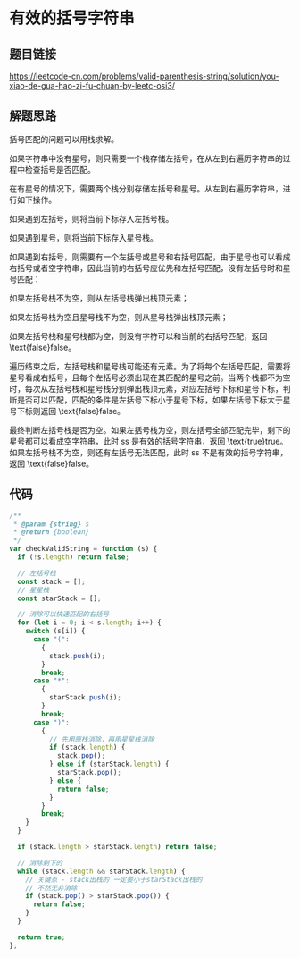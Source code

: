 # 有效的括号字符串

## 题目链接

https://leetcode-cn.com/problems/valid-parenthesis-string/solution/you-xiao-de-gua-hao-zi-fu-chuan-by-leetc-osi3/

## 解题思路

括号匹配的问题可以用栈求解。

如果字符串中没有星号，则只需要一个栈存储左括号，在从左到右遍历字符串的过程中检查括号是否匹配。

在有星号的情况下，需要两个栈分别存储左括号和星号。从左到右遍历字符串，进行如下操作。

如果遇到左括号，则将当前下标存入左括号栈。

如果遇到星号，则将当前下标存入星号栈。

如果遇到右括号，则需要有一个左括号或星号和右括号匹配，由于星号也可以看成右括号或者空字符串，因此当前的右括号应优先和左括号匹配，没有左括号时和星号匹配：

如果左括号栈不为空，则从左括号栈弹出栈顶元素；

如果左括号栈为空且星号栈不为空，则从星号栈弹出栈顶元素；

如果左括号栈和星号栈都为空，则没有字符可以和当前的右括号匹配，返回 \text{false}false。

遍历结束之后，左括号栈和星号栈可能还有元素。为了将每个左括号匹配，需要将星号看成右括号，且每个左括号必须出现在其匹配的星号之前。当两个栈都不为空时，每次从左括号栈和星号栈分别弹出栈顶元素，对应左括号下标和星号下标，判断是否可以匹配，匹配的条件是左括号下标小于星号下标，如果左括号下标大于星号下标则返回 \text{false}false。

最终判断左括号栈是否为空。如果左括号栈为空，则左括号全部匹配完毕，剩下的星号都可以看成空字符串，此时 ss 是有效的括号字符串，返回 \text{true}true。如果左括号栈不为空，则还有左括号无法匹配，此时 ss 不是有效的括号字符串，返回 \text{false}false。

## 代码

```js
/**
 * @param {string} s
 * @return {boolean}
 */
var checkValidString = function (s) {
  if (!s.length) return false;

  // 左括号栈
  const stack = [];
  // 星星栈
  const starStack = [];

  // 消除可以快速匹配的右括号
  for (let i = 0; i < s.length; i++) {
    switch (s[i]) {
      case "(":
        {
          stack.push(i);
        }
        break;
      case "*":
        {
          starStack.push(i);
        }
        break;
      case ")":
        {
          // 先用原栈消除，再用星星栈消除
          if (stack.length) {
            stack.pop();
          } else if (starStack.length) {
            starStack.pop();
          } else {
            return false;
          }
        }
        break;
    }
  }

  if (stack.length > starStack.length) return false;

  // 消除剩下的
  while (stack.length && starStack.length) {
    // 关键点 - stack出栈的 一定要小于starStack出栈的
    // 不然无非消除
    if (stack.pop() > starStack.pop()) {
      return false;
    }
  }

  return true;
};
```

